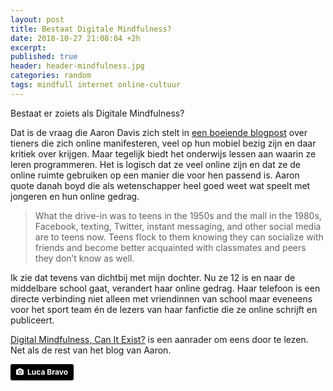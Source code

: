 ```yaml
---
layout: post
title: Bestaat Digitale Mindfulness?
date: 2018-10-27 21:08:04 +2h
excerpt:
published: true
header: header-mindfulness.jpg
categories: random
tags: mindfull internet online-cultuur
---
```

Bestaat er zoiets als Digitale Mindfulness?

Dat is de vraag die Aaron Davis zich stelt in [een boeiende blogpost](https://readwriterespond.com/2018/10/digital-mindfulness/) over tieners die zich online manifesteren, veel op hun mobiel bezig zijn en daar kritiek over krijgen. Maar tegelijk biedt het onderwijs lessen aan waarin ze leren programmeren. Het is logisch dat ze veel online zijn en dat ze de online ruimte gebruiken op een manier die voor hen passend is. Aaron quote danah boyd die als wetenschapper heel goed weet wat speelt met jongeren en hun online gedrag. 

> What the drive-in was to teens in the 1950s and the mall in the 1980s, Facebook, texting, Twitter, instant messaging, and other social media are to teens now. Teens flock to them knowing they can socialize with friends and become better acquainted with classmates and peers they don’t know as well.

Ik zie dat tevens van dichtbij met mijn dochter. Nu ze 12 is en naar de middelbare school gaat, verandert haar online gedrag. Haar telefoon is een directe verbinding niet alleen met vriendinnen van school maar eveneens voor het sport team én de lezers van haar fanfictie die ze online schrijft en publiceert. 

[Digital Mindfulness, Can It Exist?](https://readwriterespond.com/2018/10/digital-mindfulness/)  is een aanrader om eens door te lezen. Net als de rest van het blog van Aaron.  

<a style="background-color:black;color:white;text-decoration:none;padding:4px 6px;font-family:-apple-system, BlinkMacSystemFont, &quot;San Francisco&quot;, &quot;Helvetica Neue&quot;, Helvetica, Ubuntu, Roboto, Noto, &quot;Segoe UI&quot;, Arial, sans-serif;font-size:12px;font-weight:bold;line-height:1.2;display:inline-block;border-radius:3px" href="https://unsplash.com/@lucabravo?utm_medium=referral&amp;utm_campaign=photographer-credit&amp;utm_content=creditBadge" target="_blank" rel="noopener noreferrer" title="Download free do whatever you want high-resolution photos from Luca Bravo"><span style="display:inline-block;padding:2px 3px"><svg xmlns="http://www.w3.org/2000/svg" style="height:12px;width:auto;position:relative;vertical-align:middle;top:-1px;fill:white" viewBox="0 0 32 32"><title>unsplash-logo</title><path d="M20.8 18.1c0 2.7-2.2 4.8-4.8 4.8s-4.8-2.1-4.8-4.8c0-2.7 2.2-4.8 4.8-4.8 2.7.1 4.8 2.2 4.8 4.8zm11.2-7.4v14.9c0 2.3-1.9 4.3-4.3 4.3h-23.4c-2.4 0-4.3-1.9-4.3-4.3v-15c0-2.3 1.9-4.3 4.3-4.3h3.7l.8-2.3c.4-1.1 1.7-2 2.9-2h8.6c1.2 0 2.5.9 2.9 2l.8 2.4h3.7c2.4 0 4.3 1.9 4.3 4.3zm-8.6 7.5c0-4.1-3.3-7.5-7.5-7.5-4.1 0-7.5 3.4-7.5 7.5s3.3 7.5 7.5 7.5c4.2-.1 7.5-3.4 7.5-7.5z"></path></svg></span><span style="display:inline-block;padding:2px 3px">Luca Bravo</span></a>
